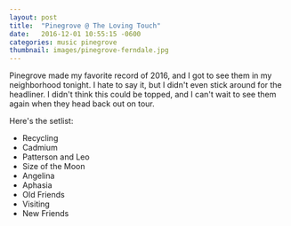 ```yaml
---
layout: post
title:  "Pinegrove @ The Loving Touch"
date:   2016-12-01 10:55:15 -0600
categories: music pinegrove
thumbnail: images/pinegrove-ferndale.jpg
---
```

Pinegrove made my favorite record of 2016, and I got to see them in my neighborhood tonight. I hate to say it, but I didn't even stick around for the headliner. I didn't think this could be topped, and I can't wait to see them again when they head back out on tour.

Here's the setlist:

+ Recycling
+ Cadmium
+ Patterson and Leo
+ Size of the Moon
+ Angelina
+ Aphasia
+ Old Friends
+ Visiting
+ New Friends
